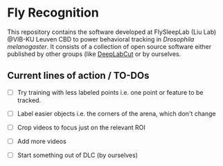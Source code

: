# Fly Recognition

This repository contains the software developed at FlySleepLab (Liu Lab) @VIB-KU Leuven CBD to power behavioral tracking in _Drosophila_ _melanogaster_.
It consists of a collection of open source software either published by other groups (like [DeepLabCut](https://github.com/AlexEMG/DeepLabCut)  or by ourselves.


## Current lines of action / TO-DOs
- [ ] Try training with less labeled points i.e. one point or feature to be tracked.

- [ ] Label easier objects i.e. the corners of the arena, which don't change

- [ ] Crop videos to focus just on the relevant ROI

- [ ] Add more videos

- [ ] Start something out of DLC (by ourselves)